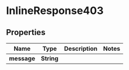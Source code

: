 
# InlineResponse403

## Properties
Name | Type | Description | Notes
------------ | ------------- | ------------- | -------------
**message** | **String** |  | 



